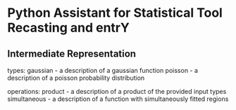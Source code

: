 # Python Assistant for Statistical Tool Recasting and entrY

## Intermediate Representation

types: gaussian - a description of a gaussian function poisson - a description
of a poisson probability distribution

operations: product - a description of a product of the provided input types
simultaneous - a description of a function with simultaneously fitted regions
